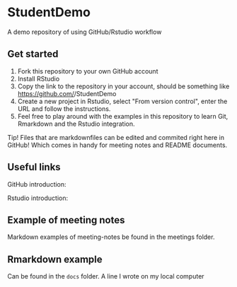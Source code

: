 # StudentDemo
A demo repository of using GitHub/Rstudio workflow

## Get started

1. Fork this repository to your own GitHub account
2. Install RStudio
3. Copy the link to the repository in your account, should be something like https://github.com/<your username>/StudentDemo
4. Create a new project in Rstudio, select "From version control", enter the URL and follow the instructions.
5. Feel free to play around with the examples in this repository to learn Git, Rmarkdown and the Rstudio integration.
  
Tip! Files that are markdownfiles can be edited and commited right here in GitHub! Which comes in handy for meeting notes and README documents.

## Useful links

GitHub introduction:

Rstudio introduction: 

## Example of meeting notes

Markdown examples of meeting-notes be found in the meetings folder.
  
## Rmarkdown example

  Can be found in the `docs` folder.
A line I wrote on my local computer  
